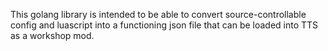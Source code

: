 This golang library is intended to be able to convert source-controllable config
and luascript into a functioning json file that can be loaded into TTS as a
workshop mod.
